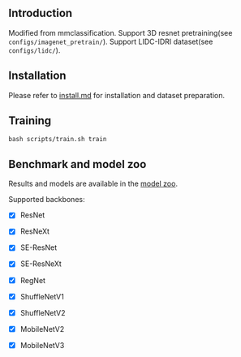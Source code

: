 
## Introduction

Modified from mmclassification. 
Support 3D resnet pretraining(see `configs/imagenet_pretrain/`).
Support LIDC-IDRI dataset(see `configs/lidc/`).

## Installation

Please refer to [install.md](scripts/install.md) for installation and dataset preparation.


## Training

```
bash scripts/train.sh train
```

## Benchmark and model zoo

Results and models are available in the [model zoo](docs/model_zoo.md).

Supported backbones:
- [x] ResNet
- [x] ResNeXt
- [x] SE-ResNet
- [x] SE-ResNeXt
- [x] RegNet
- [x] ShuffleNetV1
- [x] ShuffleNetV2
- [x] MobileNetV2
- [x] MobileNetV3


